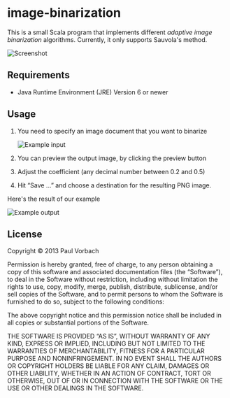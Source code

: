 image-binarization
==================

This is a small Scala program that implements different _adaptive image
binarization_ algorithms. Currently, it only supports Sauvola's method.

![Screenshot](https://raw.github.com/pvorb/image-binarization/master/screenshot.png)


Requirements
------------

  * Java Runtime Environment (JRE) Version 6 or newer


Usage
-----

 1. You need to specify an image document that you want to binarize

    ![Example input](https://raw.github.com/pvorb/image-binarization/master/src/test/resources/color.png)

 2. You can preview the output image, by clicking the preview button
 3. Adjust the coefficient (any decimal number between 0.2 and 0.5)
 4. Hit “Save ...” and choose a destination for the resulting PNG image.

Here's the result of our example

![Example output](https://raw.github.com/pvorb/image-binarization/master/src/test/resources/sauvola.png)


License
-------

Copyright © 2013 Paul Vorbach

Permission is hereby granted, free of charge, to any person obtaining a copy of
this software and associated documentation files (the “Software”), to deal in
the Software without restriction, including without limitation the rights to
use, copy, modify, merge, publish, distribute, sublicense, and/or sell copies of
the Software, and to permit persons to whom the Software is furnished to do so,
subject to the following conditions:

The above copyright notice and this permission notice shall be included in all
copies or substantial portions of the Software.

THE SOFTWARE IS PROVIDED “AS IS”, WITHOUT WARRANTY OF ANY KIND, EXPRESS OR
IMPLIED, INCLUDING BUT NOT LIMITED TO THE WARRANTIES OF MERCHANTABILITY, FITNESS
FOR A PARTICULAR PURPOSE AND NONINFRINGEMENT. IN NO EVENT SHALL THE AUTHORS OR
COPYRIGHT HOLDERS BE LIABLE FOR ANY CLAIM, DAMAGES OR OTHER LIABILITY, WHETHER
IN AN ACTION OF CONTRACT, TORT OR OTHERWISE, OUT OF OR IN CONNECTION WITH THE
SOFTWARE OR THE USE OR OTHER DEALINGS IN THE SOFTWARE.
